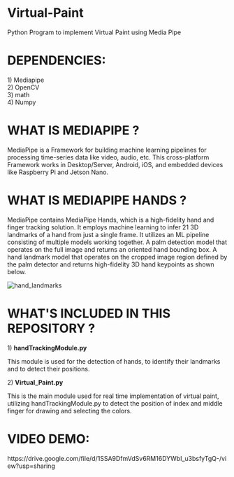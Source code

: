 # Virtual-Paint
Python Program to implement Virtual Paint using Media Pipe

<h1>DEPENDENCIES:</h1>
1) Mediapipe <br>
2) OpenCV <br>
3) math <br>
4) Numpy <br>

<h1>WHAT IS MEDIAPIPE ?</h1>
<p>MediaPipe is a Framework for building machine learning pipelines for processing time-series data like video, audio, etc. This cross-platform Framework works in Desktop/Server, Android, iOS, and embedded devices like Raspberry Pi and Jetson Nano. </p>

<h1>WHAT IS MEDIAPIPE HANDS ?</h1>
<p>MediaPipe contains MediaPipe Hands, which is a high-fidelity hand and finger tracking solution. It employs machine learning to infer 21 3D landmarks of a hand from just a single frame. It utilizes an ML pipeline consisting of multiple models working together. A palm detection model that operates on the full image and returns an oriented hand bounding box. A hand landmark model that operates on the cropped image region defined by the palm detector and returns high-fidelity 3D hand keypoints as shown below. </p>

![hand_landmarks](https://user-images.githubusercontent.com/82854685/158783871-7edf09a1-4f47-465e-a09f-3082038356ae.png)

<h1>WHAT'S INCLUDED IN THIS REPOSITORY ?</h1>
1) <b>handTrackingModule.py</b> <p>This module is used for the detection of hands, to identify their landmarks and to detect their positions.</p>
2) <b>Virtual_Paint.py</b> <p>This is the main module used for real time implementation of virtual paint, utilizing handTrackingModule.py to detect the position of index  and middle finger for drawing and selecting the colors.</p>

<h1>VIDEO DEMO:</h1>
https://drive.google.com/file/d/1SSA9DfmVdSv6RM16DYWbI_u3bsfyTgQ-/view?usp=sharing
